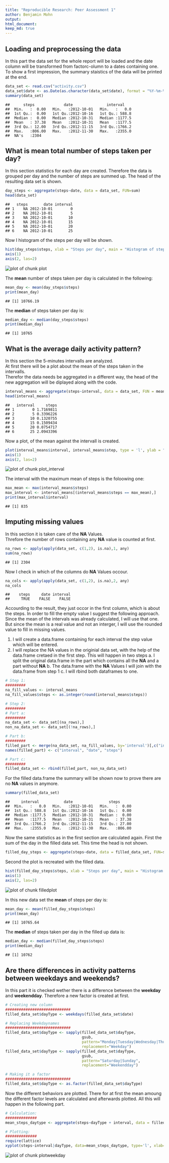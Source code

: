 ```yaml
---
title: "Reproducible Research: Peer Assessment 1"
author: Benjamin Mohn 
output: 
html_document:
keep_md: true
---
```



## Loading and preprocessing the data

In this part the data set for the whole report will be loaded and the date column will be transformed from factorc-olumn to a dates containing one. To show a first impression, the summary staistics of the data will be printed at the end. 

```r
data_set <- read.csv("activity.csv")
data_set$date <- as.Date(as.character(data_set$date), format = "%Y-%m-%d")
summary(data_set)
```

```
##      steps             date               interval     
##  Min.   :  0.00   Min.   :2012-10-01   Min.   :   0.0  
##  1st Qu.:  0.00   1st Qu.:2012-10-16   1st Qu.: 588.8  
##  Median :  0.00   Median :2012-10-31   Median :1177.5  
##  Mean   : 37.38   Mean   :2012-10-31   Mean   :1177.5  
##  3rd Qu.: 12.00   3rd Qu.:2012-11-15   3rd Qu.:1766.2  
##  Max.   :806.00   Max.   :2012-11-30   Max.   :2355.0  
##  NA's   :2304
```

## What is mean total number of steps taken per day?
In this section statistics for each day are created. Therefore the data is grouped per day and the number of steps are summed up. The head of the resulting data set is shown.

```r
day_steps <- aggregate(steps~date, data = data_set, FUN=sum)
head(data_set)
```

```
##   steps       date interval
## 1    NA 2012-10-01        0
## 2    NA 2012-10-01        5
## 3    NA 2012-10-01       10
## 4    NA 2012-10-01       15
## 5    NA 2012-10-01       20
## 6    NA 2012-10-01       25
```

Now I histogram of the steps per day will be shown. 


```r
hist(day_steps$steps, xlab = "Steps per day", main = "Histogram of steps per day", axes = FALSE)
axis(1)
axis(2, las=2)
```

![plot of chunk plot](figure/plot-1.png)

The **mean** number of steps taken per day is calculated in the following: 

```r
mean_day <- mean(day_steps$steps)
print(mean_day)
```

```
## [1] 10766.19
```

The **median** of steps taken per day is:

```r
median_day <- median(day_steps$steps)
print(median_day)
```

```
## [1] 10765
```

## What is the average daily activity pattern?

In this section the 5-minutes intervalls are analyzed.  
At first there will be a plot about the mean of the steps taken in the intervalls.  
Therefor the data needs be aggregated in a different way, the head of the new aggregation will be diplayed along with the code.  


```r
interval_means <- aggregate(steps~interval, data = data_set, FUN = mean, na.rm=TRUE)
head(interval_means)
```

```
##   interval     steps
## 1        0 1.7169811
## 2        5 0.3396226
## 3       10 0.1320755
## 4       15 0.1509434
## 5       20 0.0754717
## 6       25 2.0943396
```

Now a plot, of the mean against the intervall is created. 

```r
plot(interval_means$interval, interval_means$step, type = 'l', ylab = "Mean of steps", xlab= "Interval of the Day", main= "Mean steps of the interval", axes=FALSE)
axis(1)
axis(2, las=2)
```

![plot of chunk plot_interval](figure/plot_interval-1.png)

The interval with the maximum mean of steps is the foloowing one: 

```r
max_mean <- max(interval_means$steps)
max_interval <- interval_means[(interval_means$steps == max_mean),]
print(max_interval$interval)
```

```
## [1] 835
```
## Imputing missing values

In this section it is taken care of the **NA** Values.  
Threfore the number of rows containing any **NA** value is counted at first. 


```r
na_rows <- apply(apply(data_set, c(1,2), is.na),1, any)
sum(na_rows)
```

```
## [1] 2304
```

Now I check in which of the columns do **NA** Values occour. 


```r
na_cols <- apply(apply(data_set, c(1,2), is.na),2, any)
na_cols
```

```
##    steps     date interval 
##     TRUE    FALSE    FALSE
```

Accourding to the result, they just occor in the first column, which is about the steps. 
In order to fill the empty value I suggest the following approach.  
Since the mean of the intervals was already calculated, I will use that one. But since the mean is a real value and not an interger, I will use the rounded value to fill in missing values.  
1. I will create a data.frame containing for each interval the step value which will be entered.
2. I will replace the NA values in the originial data set, with the help of the data.frame cretaed in the first step. This will happen in two steps
        a. I split the original data.frame in the part which contains all the **NA** and a part without **NA**
        b. The data.frame with the **NA** Values I will join with the data.frame from step 1
        c. I will rbind both dataframes to one. 


```r
# Step 1:
#########
na_fill_values <- interval_means
na_fill_values$steps <- as.integer(round(interval_means$steps))

# Step 2:
#########
# Part a: 
#########
na_data_set <- data_set[(na_rows),]
non_na_data_set <- data_set[(!na_rows),]

# Part b:
#########
filled_part <- merge(na_data_set, na_fill_values, by='interval')[,c("interval", 'date', 'steps.y')]
names(filled_part) <- c("interval", "date", "steps")

# Part c:
#########
filled_data_set <- rbind(filled_part, non_na_data_set)
```

For the filled data.frame the summary will be shown now to prove there are no **NA** values in anymore. 

```r
summary(filled_data_set)
```

```
##     interval           date                steps       
##  Min.   :   0.0   Min.   :2012-10-01   Min.   :  0.00  
##  1st Qu.: 588.8   1st Qu.:2012-10-16   1st Qu.:  0.00  
##  Median :1177.5   Median :2012-10-31   Median :  0.00  
##  Mean   :1177.5   Mean   :2012-10-31   Mean   : 37.38  
##  3rd Qu.:1766.2   3rd Qu.:2012-11-15   3rd Qu.: 27.00  
##  Max.   :2355.0   Max.   :2012-11-30   Max.   :806.00
```

Now the same statistics as in the first section are calculated again. 
First the sum of the day in the filled data set. This time the head is not shown.

```r
filled_day_steps <- aggregate(steps~date, data = filled_data_set, FUN=sum)
```

Second the plot is recreated with the filled data.


```r
hist(filled_day_steps$steps, xlab = "Steps per day", main = "Histogram of steps per day of filled up data", axes = FALSE)
axis(1)
axis(2, las=2)
```

![plot of chunk filledplot](figure/filledplot-1.png)

In this new data set the **mean** of steps per day is: 

```r
mean_day <- mean(filled_day_steps$steps)
print(mean_day)
```

```
## [1] 10765.64
```

The **median** of steps taken per day in the filled up data is:

```r
median_day <- median(filled_day_steps$steps)
print(median_day)
```

```
## [1] 10762
```

## Are there differences in activity patterns between weekdays and weekends?

In this part it is checked wether there is a difference between the **weekday** and **weekendday**. Therefore a new factor is created at first. 


```r
# Creating new column
#############################
filled_data_set$dayType <- weekdays(filled_data_set$date)

# Replacing Weekdaynames
#############################
filled_data_set$dayType <- sapply(filled_data_set$dayType,
                                  gsub,
                                  pattern="Monday|Tuesday|Wednesday|Thursday|Friday",
                                  replacement="Weekday")
filled_data_set$dayType <- sapply(filled_data_set$dayType,
                                  gsub,
                                  pattern="Saturday|Sunday",
                                  replacement="Weekendday")

# Making it a factor
#############################
filled_data_set$dayType <- as.factor(filled_data_set$dayType)
```

Now the different behaviors are plotted. There for at first the mean amoung the different factor levels are calculated and afterwards plotted. All this will happen in the following part. 


```r
# Calculation:
##############
mean_steps_daytype <- aggregate(steps~dayType + interval, data = filled_data_set, mean)

# Plotting:
##############
require(lattice)
xyplot(steps~interval|dayType, data=mean_steps_daytype, type='l', xlab="Intervall of the day", ylab="Steps", main="Mean steps of interval by types of day")
```

![plot of chunk plotweekday](figure/plotweekday-1.png)
